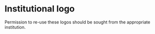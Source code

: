 # Institutional logo

Permission to re-use these logos should be sought from 
the appropriate institution.

